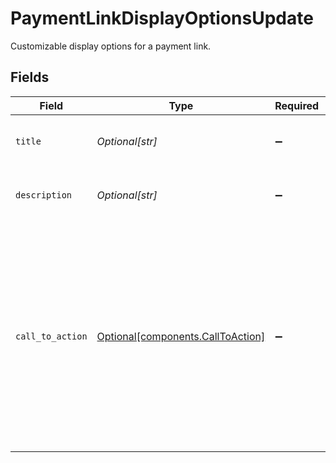 # PaymentLinkDisplayOptionsUpdate

Customizable display options for a payment link.


## Fields

| Field                                                                                                                                                                        | Type                                                                                                                                                                         | Required                                                                                                                                                                     | Description                                                                                                                                                                  |
| ---------------------------------------------------------------------------------------------------------------------------------------------------------------------------- | ---------------------------------------------------------------------------------------------------------------------------------------------------------------------------- | ---------------------------------------------------------------------------------------------------------------------------------------------------------------------------- | ---------------------------------------------------------------------------------------------------------------------------------------------------------------------------- |
| `title`                                                                                                                                                                      | *Optional[str]*                                                                                                                                                              | :heavy_minus_sign:                                                                                                                                                           | The payment page title displayed to the user.                                                                                                                                |
| `description`                                                                                                                                                                | *Optional[str]*                                                                                                                                                              | :heavy_minus_sign:                                                                                                                                                           | A payment description displayed to the user.                                                                                                                                 |
| `call_to_action`                                                                                                                                                             | [Optional[components.CallToAction]](../../models/components/calltoaction.md)                                                                                                 | :heavy_minus_sign:                                                                                                                                                           | The text to be displayed on web form's submit button.<br/><br/>If set to "auto" the UI will automatically select between <br/>"pay" and "confirm" for payments and payouts respectively. |